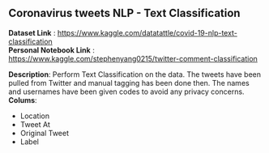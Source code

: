 ## Coronavirus tweets NLP - Text Classification  
**Dataset Link** : https://www.kaggle.com/datatattle/covid-19-nlp-text-classification  
**Personal Notebook Link** : https://www.kaggle.com/stephenyang0215/twitter-comment-classification 

**Description**: Perform Text Classification on the data. The tweets have been pulled from Twitter and manual tagging has been done then. 
The names and usernames have been given codes to avoid any privacy concerns. 
**Colums**:
- Location
- Tweet At
- Original Tweet
- Label
